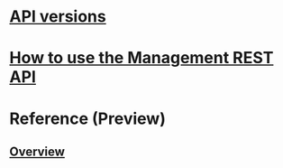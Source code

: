 # [API versions](management-api-versions.md)
# [How to use the Management REST API](search-howto-management-rest-api.md)
# Reference (Preview)
## [Overview](index-2019-10-01-preview.md)